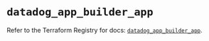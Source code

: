 # `datadog_app_builder_app`

Refer to the Terraform Registry for docs: [`datadog_app_builder_app`](https://registry.terraform.io/providers/datadog/datadog/3.75.0/docs/resources/app_builder_app).
